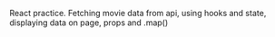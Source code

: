 React practice. Fetching movie data from api, using hooks and state, displaying data on page, props and .map()
